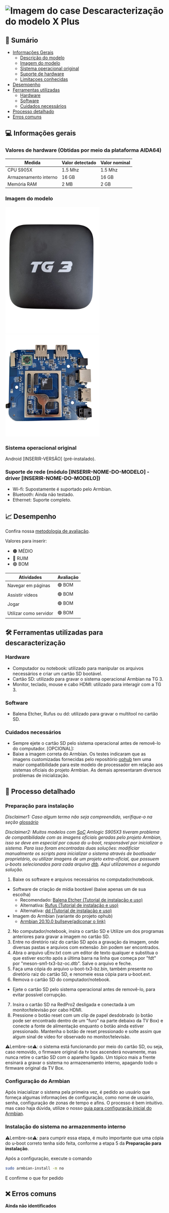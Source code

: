 # <img src="/.assets/#.jpeg" alt="Imagem do case" width="30"/> Descaracterização do modelo X Plus

## 🔎 Sumário

- [Informações Gerais](#-informações-gerais)
  - [Descrição do modelo](#valore-de-hardware)
  - [Imagem do modelo](#imagem-do-modelo)
  - [Sistema operacional original](#sistema-operacional-original)
  - [Suporte de hardware](#suporte-de-rede)
  - [Limitaçoes conhecidas](#limitações-conhecidas)
- [Desempenho](#-desempenho)
- [Ferramentas utilizadas](#-ferramentas-utilizadas-para-descaracterização)
  - [Hardware](#hardware)
  - [Software](#software)
  - [Cuidados necessários](#cuidados-necessários)
- [Processo detalhado](#-processo-detalhado)
- [Erros comuns](#-erros-comuns)

## 💻 Informações gerais 


### Valores de hardware (Obtidas por meio da plataforma AIDA64)


| Medida                   | Valor detectado | Valor nominal |
| ------------------------ | --------------  | ------------- |
| CPU S905X                |      1.5 Mhz    |      1.5 Mhz  |
| Armazenamento interno    |      16 GB      |      16 GB    |
| Memória RAM              |      2 MB       |      2 GB     |


### Imagem do modelo

<img src="/.assets/tg3-box.png" alt="Imagem 1 da Box" width="300"/>
<img src="/.assets/tg3-placa.png" alt="Imagem 1 do hardware" width="300"/>

### Sistema operacional original

Android [INSERIR-VERSÃO] (pré-instalado).

### Suporte de rede (módulo [INSERIR-NOME-DO-MODELO] - driver [INSERIR-NOME-DO-MODELO])
- Wi-fi: Supostamente é suportado pelo Armbian.
- Bluetooth: Ainda não testado.<!-- Necessário confirmar -->
- Ethernet: Suporte completo.


## 📈 Desempenho

Confira nossa [metodologia de avaliação](material-de-apoio/glossario.md). <!-- Necessário criar arquivo de metodologia e linkar aqui -->

Valores para inserir:
- 🟠 MÉDIO
- 🔴 RUIM
- 🟢 BOM


| Atividades                   | Avaliação       |
| ---------------------------- | --------------- |
| Navegar em páginas           |  🟢 BOM        |
| Assistir vídeos              |  🟢 BOM        |
| Jogar                        |  🟢 BOM        |
| Utilizar como servidor       |  🟢 BOM         |

## 🛠 Ferramentas utilizadas para descaracterização

### Hardware

- Computador ou notebook: utilizado para manipular os arquivos necessários e criar um cartão SD bootável.
- Cartão SD: utilizado para gravar o sistema operacional Armbian na TG 3.
- Monitor, teclado, mouse e cabo HDMI: utilizado para interagir com a TG 3.

### Software

- Balena Etcher, Rufus ou dd: utilizado para gravar o multitool no cartão SD.

### Cuidados necessários

- Sempre ejete o cartão SD pelo sistema operacional antes de removê-lo do computador.
[OPCIONAL]:
- Baixe a imagem correta do Armbian. Os testes indicaram que as imagens customizadas fornecidas pelo repositório [ophub](https://github.com/ophub/amlogic-s9xxx-armbian/releases) tem uma maior compatibilidade para este modelo de processador em relação aos sistemas oficiais do projeto Armbian. As demais apresentaram diversos problemas de inicialização.


## 📖 Processo detalhado

### Preparação para instalação

_Disclaimer1: Caso algum termo não seja compreendido, verifique-o na seção [glossário](material-de-apoio/glossario.md)_

_Disclaimer2: Muitos modelos com [SoC](material-de-apoio/glossario.md#SoC) Amlogic S905X3 tiveram problema de compatibilidade com as imagens oficiais geradas pelo projeto Armbian, isso se deve em especial por causa do u-boot, responsável por inicializar o sistema. Para isso foram encontradas duas soluções: modificiar manualmente os scripts para inicializar o sistema através de bootloader proprietário, ou utilizar imagens de um projeto extra-oficial, que possuem u-boots selecionados para cada arquivo [dtb](material-de-apoio/glossario.md#dtb). Aqui utilizaremos a segunda solução._

1. Baixe os software e arquivos necessários no computador/notebook.
  - Software de criação de mídia bootável (baixe apenas um de sua escolha)
     - Recomendado: [Balena Etcher (Tutorial de instalação e uso)](https://etcher.balena.io/)
     - Alternativa: [Rufus (Tutorial de instalação e uso)](https://rufus.ie/pt_BR/)
     - Alternativa: [dd (Tutorial de instalação e uso)](https://medium.com/@emusyoka759/creating-a-bootable-usb-in-ubuntu-with-dd-9fb3debc0814)
  - Imagem do Armbian (variante do projeto ophub)
     - [Armbian 20.10.0 bullseye(adiconar o link)]() 

    
2. No computador/notebook, insira o cartão SD e Utilize um dos programas anteriores para gravar a imagem no cartão SD.
3. Entre no diretório raiz do cartão SD após a gravação da imagem, onde diversas pastas e arquivos com extensão .bin podem ser encontrados.
4. Abra o arquivo uEnv.txt com um editor de texto qualquer e substitua o que estiver escrito após a última barra na linha que começa por "fdt" por "meson-sm1-tx3-bz-oc.dtb". Salve o arquivo e feche.
5. Faça uma cópia do arquivo u-boot-tx3-bz.bin, também presente no diretório raiz do cartão SD, e renomeie essa cópia para u-boot.ext.
6. Remova o cartão SD do computador/notebook.
  - Ejete o cartão SD pelo sistema operacional antes de removê-lo, para evitar possível corrupção. 
7. Insira o cartão SD na RedPro2 desligada e conectada à um monitor/televisão por cabo HDMI.
8. Pressione o botão reset com um clip de papel desdobrado (o botão pode ser encontrado dentro de um "furo" na parte debaixo da TV Box) e conecte a fonte de alimentação enquanto o botão ainda estiver pressionado. Mantenha o botão de reset pressionado e solte assim que algum sinal de vídeo for observado no monitor/televisão. 

⚠️Lembre-se⚠️: o sistema está funcionando por meio do cartão SD, ou seja, caso removido, o firmware original da tv box ascenderá novamente, mas nunca retire o cartão SD com o aparelho ligado. Um tópico mais a frente ensinará a gravar o sistema no armazenamento interno, apagando todo o firmware original da TV Box.


### Configuração do Armbian

Após iniacializar o sistema pela primeira vez, é pedido ao usuário que forneça algumas informações de configuração, como nome de usuário, senha, configuração de zonas de tempo e afins. O processo é bem intuitivo. mas caso haja dúvida, utilize o nosso [guia para configuração inicial do Armbian](#).

### Instalação do sistema no armazenmento interno

⚠️Lembre-se⚠️: para cumprir essa etapa, é muito importante que uma cópia do u-boot correto tenha sido feita, conforme a etapa 5 da **Preparação para instalação**.

Após a configuração, execute o comando 

```bash
sudo armbian-install -m no
```

E confirme o que for pedido


## ❌ Erros comuns

**Ainda não identificados**



